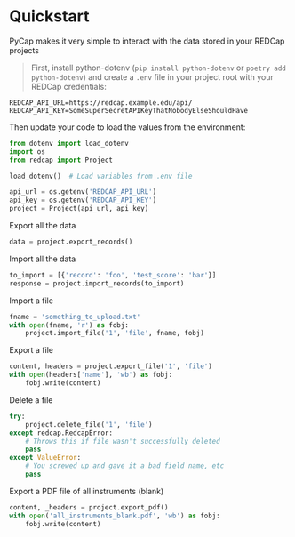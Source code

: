 # Quickstart

PyCap makes it very simple to interact with the data stored in your REDCap projects

> First, install python-dotenv (`pip install python-dotenv` or `poetry add python-dotenv`) and create a `.env` file in your project root with your REDCap credentials:

```dotenv
REDCAP_API_URL=https://redcap.example.edu/api/
REDCAP_API_KEY=SomeSuperSecretAPIKeyThatNobodyElseShouldHave
```

Then update your code to load the values from the environment:

```python
from dotenv import load_dotenv
import os
from redcap import Project

load_dotenv()  # Load variables from .env file

api_url = os.getenv('REDCAP_API_URL')
api_key = os.getenv('REDCAP_API_KEY')
project = Project(api_url, api_key)
```

Export all the data

```python
data = project.export_records()
```

Import all the data

```python
to_import = [{'record': 'foo', 'test_score': 'bar'}]
response = project.import_records(to_import)
```

Import a file

```python
fname = 'something_to_upload.txt'
with open(fname, 'r') as fobj:
    project.import_file('1', 'file', fname, fobj)
```

Export a file

```python
content, headers = project.export_file('1', 'file')
with open(headers['name'], 'wb') as fobj:
    fobj.write(content)
```

Delete a file
```python
try:
    project.delete_file('1', 'file')
except redcap.RedcapError:
    # Throws this if file wasn't successfully deleted
    pass
except ValueError:
    # You screwed up and gave it a bad field name, etc
    pass
```

Export a PDF file of all instruments (blank)

```python
content, _headers = project.export_pdf()
with open('all_instruments_blank.pdf', 'wb') as fobj:
    fobj.write(content)
```
